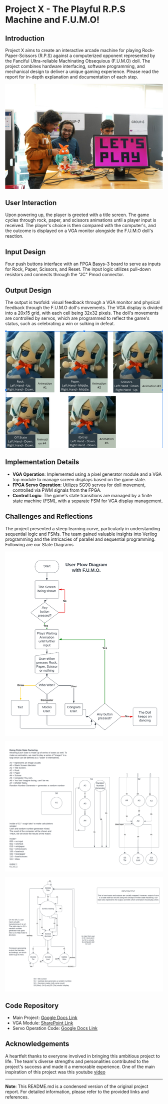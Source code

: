 # Project X - The Playful R.P.S Machine and F.U.M.O!

## Introduction
Project X aims to create an interactive arcade machine for playing Rock-Paper-Scissors (R.P.S) against a computerized opponent represented by the Fanciful Ultra-reliable Machinating Obsequious (F.U.M.O) doll. The project combines hardware interfacing, software programming, and mechanical design to deliver a unique gaming experience. Please read the report for in-depth explanation and documentation of each step.

<p align="center">
  <img src="OtherStuff_Grading_Proposal/Images/Project_Exhibition.jpg" alt="Our Project Exhibition">
</p>

## User Interaction
Upon powering up, the player is greeted with a title screen. The game cycles through rock, paper, and scissors animations until a player input is received. The player's choice is then compared with the computer's, and the outcome is displayed on a VGA monitor alongside the F.U.M.O doll's reaction.

## Input Design
Four push buttons interface with an FPGA Basys-3 board to serve as inputs for Rock, Paper, Scissors, and Reset. The input logic utilizes pull-down resistors and connects through the "JC" Pmod connector.

## Output Design
The output is twofold: visual feedback through a VGA monitor and physical feedback through the F.U.M.O doll's movements. The VGA display is divided into a 20x15 grid, with each cell being 32x32 pixels. The doll's movements are controlled by servos, which are programmed to reflect the game's status, such as celebrating a win or sulking in defeat.

<p align="center">
  <img src="OtherStuff_Grading_Proposal/Images/Animation.png" alt="Animation Plan">
</p>

## Implementation Details
- **VGA Operation**: Implemented using a pixel generator module and a VGA top module to manage screen displays based on the game state.
- **FPGA Servo Operation**: Utilizes SG90 servos for doll movement, controlled via PWM signals from the FPGA.
- **Control Logic**: The game's state transitions are managed by a finite state machine (FSM), with a separate FSM for VGA display management.

## Challenges and Reflections
The project presented a steep learning curve, particularly in understanding sequential logic and FSMs. The team gained valuable insights into Verilog programming and the intricacies of parallel and sequential programming.
Following are our State Diagrams

<p align="center">
  <img src="OtherStuff_Grading_Proposal/Images/UserDiagram.png" alt="UserDiagram">
</p>

<p align="center">
  <img src="OtherStuff_Grading_Proposal/Images/VGA_State.png" alt="VGA State">
</p>

<p align="center">
  <img src="OtherStuff_Grading_Proposal/Images/Main_State_Transition.png" alt="Main State Transition">
</p>


## Code Repository
- Main Project: [Google Docs Link](https://docs.google.com/document/d/1mMNt7o-MtOfh-CjJVZQpDK4PZY1l2mabpcyGlY5NrsM/edit?usp=sharing)
- VGA Module: [SharePoint Link](https://habibuniversity-my.sharepoint.com/:u:/g/personal/sh07554_st_habib_edu_pk/EbCuKKqbde9Bm5ovl7yC1DwBg1aKdRyJZMv9LzhKebBAeA?e=5baBAZ)
- Servo Operation Code: [Google Docs Link](https://docs.google.com/document/d/1ai2WHQsPWw-76Ts1HpeX_niGanEwe_eDRgd4QtKREF4/edit?usp=sharing)

## Acknowledgements
A heartfelt thanks to everyone involved in bringing this ambitious project to life. The team's diverse strengths and personalities contributed to the project's success and made it a memorable experience. One of the main inspiration of this project was this youtube [video](https://www.youtube.com/watch?v=Wpd5-Yd4p3M)

---

**Note**: This README.md is a condensed version of the original project report. For detailed information, please refer to the provided links and references.
